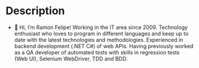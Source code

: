 # Description

- 👋 Hi, I’m Ramon Felipe!
Working in the IT area since 2009.
Technology enthusiast who loves to program in different languages and keep up to date with the latest technologies and methodologies.
Experienced in backend development (.NET C#) of web APIs.
Having previously worked as a QA developer of automated tests with skills in regression tests (Web UI), Selenium WebDriver, TDD and BDD.

<!---
ramon-felipe/ramon-felipe is a ✨ special ✨ repository because its `README.md` (this file) appears on your GitHub profile.
You can click the Preview link to take a look at your changes.
--->
